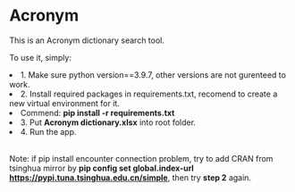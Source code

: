 # Acronym
This is an Acronym dictionary search tool.

To use it, simply:
<li> 1. Make sure python version==3.9.7, other versions are not gurenteed to work. </li>
<li> 2. Install required packages in requirements.txt, recomend to create a new virtual environment for it. </li>
<li>       Commend: <strong>pip install -r requirements.txt</strong></li>
<li> 3. Put <strong>Acronym dictionary.xlsx</strong> into root folder. </li>
<li> 4. Run the app. </li>

</br>Note: if pip install encounter connection problem, try to add CRAN from tsinghua mirror by <strong>pip config set global.index-url https://pypi.tuna.tsinghua.edu.cn/simple</strong>, then try <strong>step 2</strong> again.

